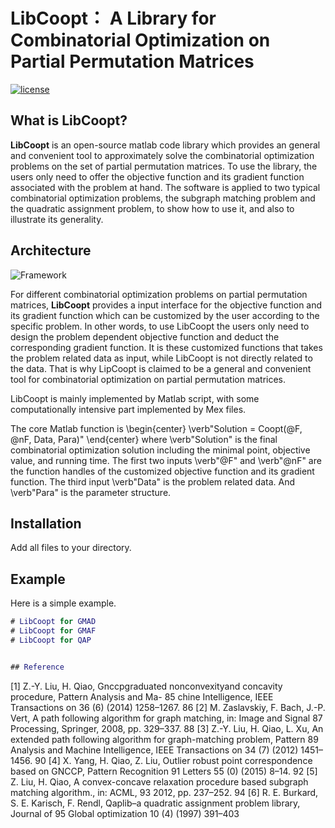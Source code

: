 # LibCoopt： A Library for Combinatorial Optimization on Partial Permutation Matrices
[![license](https://img.shields.io/pypi/l/hdidx.svg?style=flat-square)](https://raw.githubusercontent.com/wanji/hdidx/master/LICENSE.md)

## What is **LibCoopt**?

**LibCoopt** is an open-source matlab code library which provides an general and convenient tool to approximately solve the combinatorial optimization problems on the set of partial permutation matrices. To use the library, the users only need to offer the objective function and its gradient function associated with the problem at hand. The software is applied to two typical combinatorial optimization problems, the subgraph matching problem and the quadratic assignment problem, to show how to use it, and also to illustrate its generality.

## Architecture

![Framework](https://github.com/RowenaWong/LibCoopt/blob/master/doc/framework.png)

For different combinatorial optimization problems on partial permutation matrices, **LibCoopt**  provides a input interface for the objective function and its gradient function which can be customized by the user according to the specific problem. In other words, to use LibCoopt the users only need to design the problem dependent objective function and deduct the corresponding gradient function. It is these customized functions that takes the problem related data as input, while LibCoopt is not directly related to the data. That is why LipCoopt is claimed to be a general and convenient tool for combinatorial optimization on partial permutation matrices. 


LibCoopt is mainly implemented by Matlab script, with some computationally intensive part implemented by Mex files. 

The core Matlab function is 
\begin{center}
\verb"Solution = Coopt(@F, @nF, Data, Para)"
\end{center}
where \verb"Solution" is the final combinatorial optimization solution including the minimal point, objective value, and running time. The first two inputs \verb"@F" and \verb"@nF" are the function handles of the customized objective function and its gradient function. The third input \verb"Data" is the problem related data. And \verb"Para" is the parameter structure. 

## Installation
Add all files to your  directory.

## Example

Here is a simple example. 

```matlab
# LibCoopt for GMAD
# LibCoopt for GMAF
# LibCoopt for QAP


## Reference
```
[1] Z.-Y. Liu, H. Qiao, Gnccpgraduated nonconvexityand concavity procedure, Pattern Analysis and Ma- 85
chine Intelligence, IEEE Transactions on 36 (6) (2014) 1258–1267. 86
[2] M. Zaslavskiy, F. Bach, J.-P. Vert, A path following algorithm for graph matching, in: Image and Signal 87
Processing, Springer, 2008, pp. 329–337. 88
[3] Z.-Y. Liu, H. Qiao, L. Xu, An extended path following algorithm for graph-matching problem, Pattern 89
Analysis and Machine Intelligence, IEEE Transactions on 34 (7) (2012) 1451–1456. 90
[4] X. Yang, H. Qiao, Z. Liu, Outlier robust point correspondence based on GNCCP, Pattern Recognition 91
Letters 55 (0) (2015) 8–14. 92
[5] Z. Liu, H. Qiao, A convex-concave relaxation procedure based subgraph matching algorithm., in: ACML, 93
2012, pp. 237–252. 94
[6] R. E. Burkard, S. E. Karisch, F. Rendl, Qaplib–a quadratic assignment problem library, Journal of 95
Global optimization 10 (4) (1997) 391–403
```
